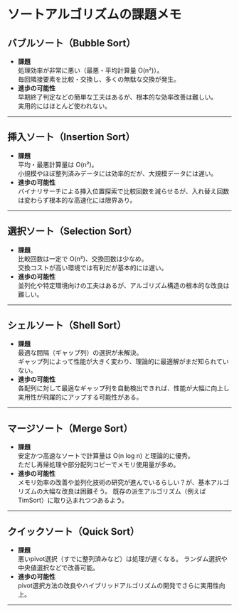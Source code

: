 # ソートアルゴリズムの課題メモ

## バブルソート（Bubble Sort）

- **課題**  
  処理効率が非常に悪い（最悪・平均計算量 O(n²)）。  
  毎回隣接要素を比較・交換し、多くの無駄な交換が発生。  
- **進歩の可能性**  
  早期終了判定などの簡単な工夫はあるが、根本的な効率改善は難しい。  
  実用的にはほとんど使われない。

---

## 挿入ソート（Insertion Sort）

- **課題**  
  平均・最悪計算量は O(n²)。  
  小規模やほぼ整列済みデータには効率的だが、大規模データには遅い。  
- **進歩の可能性**  
  バイナリサーチによる挿入位置探索で比較回数を減らせるが、入れ替え回数は変わらず根本的な高速化には限界あり。

---

## 選択ソート（Selection Sort）

- **課題**  
  比較回数は一定で O(n²)、交換回数は少なめ。  
  交換コストが高い環境では有利だが基本的には遅い。  
- **進歩の可能性**  
  並列化や特定環境向けの工夫はあるが、アルゴリズム構造の根本的な改良は難しい。

---

## シェルソート（Shell Sort）

- **課題**  
  最適な間隔（ギャップ列）の選択が未解決。  
  ギャップ列によって性能が大きく変わり、理論的に最適解がまだ知られていない。  
- **進歩の可能性**  
  各配列に対して最適なギャップ列を自動検出できれば、性能が大幅に向上し実用性が飛躍的にアップする可能性がある。

---

## マージソート（Merge Sort）

- **課題**  
  安定かつ高速なソートで計算量は O(n log n) と理論的に優秀。  
  ただし再帰処理や部分配列コピーでメモリ使用量が多め。  
- **進歩の可能性**  
  メモリ効率の改善や並列化技術の研究が進んでいるらしい？が、基本アルゴリズムの大幅な改良は困難そう。 
  既存の派生アルゴリズム（例えば TimSort）に取り込まれつつあるよう。

---

## クイックソート（Quick Sort）

- **課題**  
  悪いpivot選択（すでに整列済みなど）は処理が遅くなる。 
  ランダム選択や中央値選択などで改善可能。
- **進歩の可能性**  
  pivot選択方法の改良やハイブリッドアルゴリズムの開発でさらに実用性向上。
  
---
